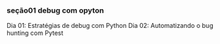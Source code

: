 ### seção01 debug com opyton
Dia 01: Estratégias de debug com Python
Dia 02: Automatizando o bug hunting com Pytest
